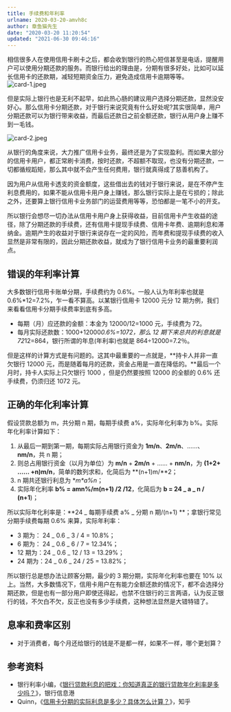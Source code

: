 ```yaml
---
title: 手续费和年利率
urlname: 2020-03-20-amvh8c
author: 章鱼猫先生
date: "2020-03-20 11:20:54"
updated: "2021-06-30 09:46:16"
---
```


相信很多人在使用信用卡刷卡之后，都会收到银行的热心短信甚至是电话，提醒用户可以使用分期还款的服务。而银行给出的理由是，分期有很多好处，比如可以延长信用卡的还款期，减轻短期资金压力，避免造成信用卡逾期等等。
![card-1.jpeg](https://shub-1251708715.cos.ap-guangzhou.myqcloud.com/elog-notebook-img/FndCPBAg8LCuDmr4Xr_GVfSguPVC.jpeg)

但是实际上银行也是无利不起早，如此热心肠的建议用户选择分期还款，显然没安好心。那么信用卡分期还款，对于银行来说究竟有什么好处呢?其实很简单，用户分期还款可以为银行带来收益，而最后还款日之前全额还款，银行从用户身上赚不到一毛钱。

![card-2.jpeg](https://shub-1251708715.cos.ap-guangzhou.myqcloud.com/elog-notebook-img/FqkTCnKfIvPFkQe8NYlcmsW61xt9.jpeg)

从银行的角度来说，大力推广信用卡业务，最终还是为了实现盈利。而如果大部分的信用卡用户，都正常刷卡消费，按时还款，不超额不取现，也没有分期还款，一切都循规蹈矩，那么其中就不会产生任何费用，银行就真得成了慈善机构了。

因为用户从信用卡透支的资金额度，这些借出去的钱对于银行来说，是在不停产生利息费用的，如果不能从信用卡用户身上赚钱，那么银行实际上是在亏损的；除此之外，还要算上银行信用卡业务部门的运营费用等等，恐怕都是一笔不小的开支。

所以银行会想尽一切办法从信用卡用户身上获得收益，目前信用卡产生收益的途径，除了分期还款的手续费，还有信用卡提现手续费、信用卡年费、逾期利息和滞纳金。逾期产生的收益对于银行来说存在一定的风险，而年费和提现手续费的收入显然是非常有限的，因此分期还款收益，就成为了银行信用卡业务的最重要利润点。

## 错误的年利率计算

大多数银行信用卡账单分期，手续费约为 0.6%。一般人认为年利率也就是 0.6%\*12=7.2%，乍一看不算高。以某银行信用卡 12000 元分 12 期为例，我们来看看信用卡分期手续费率到底有多高。

- 每期（月）应还款的金额：本金为 12000/12=1000 元，手续费为 72。
- 每月实际还款数：1000+12000*0.6%=1072，那么 12 期下来总共的利息就是 72*12=864，银行所谓的年息(年利率)也就是 864÷12000=7.2％。

但是这样的计算方式是有问题的。这其中最重要的一点就是，**持卡人并非一直欠银行 12000 元，而是随着每月的还款，资金占用是一直在降低的。**最后一个月时，持卡人实际上只欠银行 1000 ，但是仍然要按照 12000 的全额的 0.6% 还手续费，仍须归还 1072 元。

## 正确的年化利率计算

假设贷款总额为 m，共分期 n 期，每期手续费 a%，实际年化利率为 b%。实际年化利率计算如下：

1. 从最后一期到第一期，每期实际占用银行资金为 **1m/n**、**2m/n**、……、**nm/n**，共 n 期；
2. 则总占用银行资金（以月为单位）为 **m/n** + **2m/n** + …… + **nm/n**，为 **(1+2+ …… +n)m/n**，简单的数列求和，化简后为 **(n+1)m/**2；
3. n 期共还银行利息为 **m*a%*n**；
4. 实际年化利率 **b% = amn%/m(n+1) /2 /12**，化简后为 **b = 24 _ a _ n / (n+1**)；

所以实际年化利率是：**24 _ 每期手续费 a% _ 分期 n 期/(n+1) **；拿银行常见分期手续费每期 0.6% 来算，实际年利率：

- 3 期为： 24 _ 0.6 _ 3 / 4 = 10.8%；
- 6 期为： 24 _ 0.6 _ 6 / 7 = 12.34%；
- 12 期为：24 _ 0.6 _ 12 / 13 = 13.29%；
- 24 期为：24 _ 0.6 _ 24 / 25 = 13.82%；

所以银行总是想办法让顾客分期，最少的 3 期分期，实际年化利率也要在 10% 以上。当然，大多数情况下，信用卡用户在有能力全额还款的情况下，都不会选择分期还款，但是也有一部分用户即使还得起，也禁不住银行的三言两语，认为反正银行的钱，不欠白不欠，反正也没有多少手续费，这种想法显然是大错特错了。

## 息率和费率区别

- 对于消费者，每个月还给银行的钱是不是都一样，如果不一样，哪个更划算？

## 参考资料

- 银行利率小编，《[银行贷款利息的把戏：你知道真正的银行贷款年化利率是多少吗？](https://www.yinhang123.net/dkzs/xiangguandaikuan/1173745.html)》，银行信息港
- Quinn，《[信用卡分期的实际利息是多少？具体怎么计算？](https://www.zhihu.com/question/29996548)》，知乎
